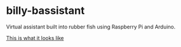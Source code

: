 # billy-bassistant
Virtual assistant built into rubber fish using Raspberry Pi and Arduino.

[This is what it looks like](https://photos.app.goo.gl/q26KAubRNWHjQgqG8)
